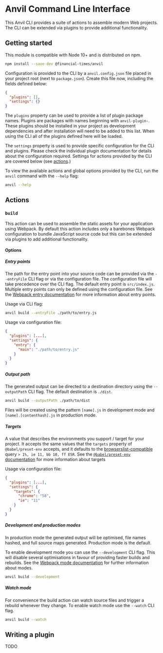# Anvil Command Line Interface

This Anvil CLI provides a suite of actions to assemble modern Web projects. The CLI can be extended via plugins to provide additional functionality.


## Getting started

This module is compatible with Node 10+ and is distributed on npm.

```sh
npm install --save-dev @financial-times/anvil
```

Configuration is provided to the CLI by a `anvil.config.json` file placed in your project root (next to `package.json`). Create this file now, including the fields defined below:

```json
{
  "plugins": [],
  "settings": {}
}
```

The `plugins` property can be used to provide a list of plugin package names. Plugins are packages with names beginning with `anvil-plugin-`. These plugins should be installed in your project as development dependencies and after installation will need to be added to this list. When using the CLI all of the plugins defined here will be loaded.

The `settings` property is used to provide specific configuration for the CLI and plugins. Please check the individual plugin documentation for details about the configuration required. Settings for actions provided by the CLI are covered below (see [actions](#actions).)

To view the available actions and global options provided by the CLI, run the `anvil` command with the `--help` flag:

```sh
anvil --help
```


## Actions

### `build`

This action can be used to assemble the static assets for your application using Webpack. By default this action includes only a barebones Webpack configuration to bundle JavaScript source code but this can be extended via plugins to add additional functionality.

#### Options

##### Entry points

The path for the entry point into your source code can be provided via the `--entryFile` CLI flag or via the configuration file. The configuration file will take precedence over the CLI flag. The default entry point is `src/index.js`. Multiple entry points can only be defined using the configuration file. See the [Webpack entry documentation] for more information about entry points.

Usage via CLI flag:

```sh
anvil build --entryFile ./path/to/entry.js
```

Usage via configuration file:

```json
{
  "plugins": [...],
  "settings": {
    "entry": {
      "main": "./path/to/entry.js"
    }
  }
}
```

[Webpack entry documentation]: https://webpack.js.org/concepts/entry-points/

##### Output path

The generated output can be directed to a destination directory using the `--outputPath` CLI flag. The default destination is `./dist`.

```sh
anvil build --outputPath ./path/to/dist
```

Files will be created using the pattern `[name].js` in development mode and `[name].[contenthash].js` in production mode.

##### Targets

A value that describes the environments you support / target for your project. It accepts the same values that the `targets` property of `@babel/preset-env` accepts, and it defaults to the [browserslist-compatible] query `> 1%, ie 11, bb 10, ff ESR`. See the [`@babel/preset-env` documentation] for more information about targets

Usage via configuration file:

```json
{
  "plugins": [...],
  "settings": {
    "targets": {
      "chrome": "58",
      "ie": "11"
    }
  }
}
```

[browserslist-compatible]: https://github.com/browserslist/browserslist
[`@babel/preset-env` documentation]: https://babeljs.io/docs/en/babel-preset-env#targets

##### Development and production modes

In production mode the generated output will be optimised, file names hashed, and full source maps generated. Production mode is the default.

To enable development mode you can use the `--development` CLI flag. This will disable several optimisations in favour of providing faster builds and rebuilds. See the [Webpack mode documentation] for further information about modes.

```sh
anvil build --development
```

[Webpack mode documentation]: https://webpack.js.org/concepts/mode/

##### Watch mode

For convenience the build action can watch source files and trigger a rebuild whenever they change. To enable watch mode use the `--watch` CLI flag.

```sh
anvil build --watch
```

## Writing a plugin

TODO

